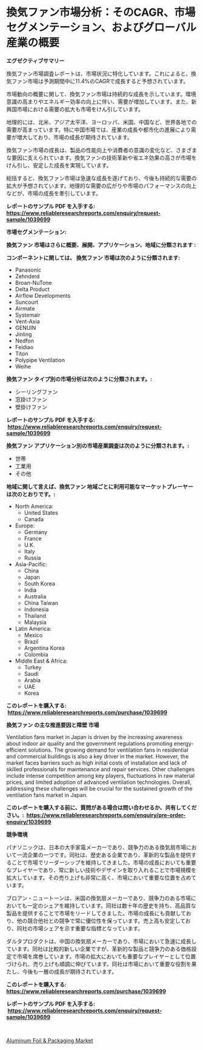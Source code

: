 <p><h1>換気ファン市場分析：そのCAGR、市場セグメンテーション、およびグローバル産業の概要</h1></p><p><strong>エグゼクティブサマリー</strong></p>
<p><p>換気ファン市場調査レポートは、市場状況に特化しています。これによると、換気ファン市場は予測期間中に11.4%のCAGRで成長すると予想されています。</p><p>市場動向の概要に関して、換気ファン市場は持続的な成長を示しています。環境意識の高まりやエネルギー効率の向上に伴い、需要が増加しています。また、新興国市場における需要の拡大も市場をけん引しています。</p><p>地理的には、北米、アジア太平洋、ヨーロッパ、米国、中国など、世界各地での需要が高まっています。特に中国市場では、産業の成長や都市化の進展により需要が増大しており、市場の成長が期待されています。</p><p>換気ファン市場の成長は、製品の性能向上や消費者の意識の変化など、さまざまな要因に支えられています。換気ファンの技術革新や省エネ効果の高さが市場をけん引し、安定した成長を実現しています。</p><p>総括すると、換気ファン市場は急速な成長を遂げており、今後も持続的な需要の拡大が予想されています。地理的な需要の広がりや市場のパフォーマンスの向上などが、市場の成長を牽引しています。</p></p>
<p><strong>レポートのサンプル PDF を入手する: <a href="https://www.reliableresearchreports.com/enquiry/request-sample/1039699">https://www.reliableresearchreports.com/enquiry/request-sample/1039699</a></strong></p>
<p><strong>市場セグメンテーション:</strong></p>
<p><strong> 換気ファン 市場はさらに概要、展開、アプリケーション、地域に分類されます :</strong></p>
<p><strong>コンポーネントに関しては、 換気ファン 市場は次のように分類されます: &nbsp;</strong></p>
<p><ul><li>Panasonic</li><li>Zehnderd</li><li>Broan-NuTone</li><li>Delta Product</li><li>Airflow Developments</li><li>Suncourt</li><li>Airmate</li><li>Systemair</li><li>Vent-Axia</li><li>GENUIN</li><li>Jinling</li><li>Nedfon</li><li>Feidiao</li><li>Titon</li><li>Polypipe Ventilation</li><li>Weihe</li></ul></p>
<p><strong> 換気ファン タイプ別の市場分析は次のように分類されます。:</strong></p>
<p><ul><li>シーリングファン</li><li>窓掛けファン</li><li>壁掛けファン</li></ul></p>
<p><strong>レポートのサンプル PDF を入手する: &nbsp;<a href="https://www.reliableresearchreports.com/enquiry/request-sample/1039699">https://www.reliableresearchreports.com/enquiry/request-sample/1039699</a></strong></p>
<p><strong> 換気ファン アプリケーション別の市場産業調査は次のように分類されます。:</strong></p>
<p><ul><li>世帯</li><li>工業用</li><li>その他</li></ul></p>
<p><strong>地域に関して言えば、換気ファン 地域ごとに利用可能なマーケットプレーヤーは次のとおりです。:</strong></p>
<p><ul>
    <li>
        North America:
        <ul>
            <li>United States</li>
            <li>Canada</li>
        </ul>
    </li>
    <li>
        Europe:
        <ul>
            <li>Germany</li>
            <li>France</li>
            <li>U.K.</li>
            <li>Italy</li>
            <li>Russia</li>
        </ul>
    </li>
    <li>
        Asia-Pacific:
        <ul>
            <li>China</li>
            <li>Japan</li>
            <li>South Korea</li>
            <li>India</li>
            <li>Australia</li>
            <li>China Taiwan</li>
            <li>Indonesia</li>
            <li>Thailand</li>
            <li>Malaysia</li>
        </ul>
    </li>
    <li>
        Latin America:
        <ul>
            <li>Mexico</li>
            <li>Brazil</li>
            <li>Argentina Korea</li>
            <li>Colombia</li>
        </ul>
    </li>
    <li>
        Middle East & Africa:
        <ul>
            <li>Turkey</li>
            <li>Saudi</li>
            <li>Arabia</li>
            <li>UAE</li>
            <li>Korea</li>
        </ul>
    </li>
    </ul></p>
<p><strong>このレポートを購入する: &nbsp;<a href="https://www.reliableresearchreports.com/purchase/1039699">https://www.reliableresearchreports.com/purchase/1039699</a></strong></p>
<p><strong>換気ファン の主な推進要因と障壁 市場</strong></p>
<p><p>Ventilation fans market in Japan is driven by the increasing awareness about indoor air quality and the government regulations promoting energy-efficient solutions. The growing demand for ventilation fans in residential and commercial buildings is also a key driver in the market. However, the market faces barriers such as high initial costs of installation and lack of skilled professionals for maintenance and repair services. Other challenges include intense competition among key players, fluctuations in raw material prices, and limited adoption of advanced ventilation technologies. Overall, addressing these challenges will be crucial for the sustained growth of the ventilation fans market in Japan.</p></p>
<p><strong>このレポートを購入する前に、質問がある場合は問い合わせるか、共有してください。:&nbsp; <a href="https://www.reliableresearchreports.com/enquiry/pre-order-enquiry/1039699">https://www.reliableresearchreports.com/enquiry/pre-order-enquiry/1039699</a></strong></p>
<p><strong>競争環境</strong></p>
<p><p>パナソニックは、日本の大手家電メーカーであり、競争力のある換気扇市場において一流企業の一つです。同社は、歴史ある企業であり、革新的な製品を提供することで市場でリーダーシップを維持してきました。市場の成長においても重要なプレイヤーであり、常に新しい技術やデザインを取り入れることで市場規模を拡大しています。その売り上げも非常に高く、市場において重要な位置を占めています。</p><p>ブロアン・ニュートーンは、米国の換気扇メーカーであり、競争力のある市場においても一定のシェアを維持しています。同社は数十年の歴史を持ち、高品質な製品を提供することで市場をリードしてきました。市場の成長にも貢献しており、他の競合他社との競争で常に優位性を保っています。売上高も安定しており、同社の市場シェアを示す重要な指標となっています。</p><p>ダルタプロダクトは、中国の換気扇メーカーであり、市場において急速に成長しています。同社は比較的新しい企業ですが、革新的な製品と競争力のある価格設定で市場を席巻しています。市場の拡大においても重要なプレイヤーとして位置づけられ、売り上げも順調に伸びています。同社は市場において重要な役割を果たし、今後も一層の成長が期待されています。</p></p>
<p><strong>このレポートを購入する: &nbsp; <a href="https://www.reliableresearchreports.com/purchase/1039699">https://www.reliableresearchreports.com/purchase/1039699</a></strong></p>
<p><strong>レポートのサンプル PDF を入手する: &nbsp;<a href="https://www.reliableresearchreports.com/enquiry/request-sample/1039699">https://www.reliableresearchreports.com/enquiry/request-sample/1039699</a></strong><strong></strong></p>
<p>&nbsp;</p>
<p><p><a href="https://butternut-bug-553.notion.site/Aluminum-Foil-Packaging-Market-Size-Growing-and-Forecasted-for-period-from-2024-2031-and-provide-60793cf3bb7b40b4b1b97999c309293b">Aluminum Foil & Packaging Market</a></p></p>